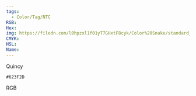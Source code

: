 ```yaml
---
tags:
  - Color/Tag/NTC
RGB:
Hex:
img: https://filedn.com/l0hpzxl1f01yT7GHxtF8cyk/Color%20Snake/standard_csv_to_svg/%23/623F2D.svg
CMYK:
HSL:
Name:
---
```

Quincy
```palette
#623F2D
```
RGB
